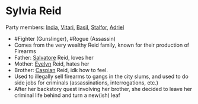 # Sylvia Reid
Party members: [India](PCs/Current/India.md), [Vitari](PCs/Past/Vitari.md), [Basil](PCs/Past/Basil.md), [Stalfor](PCs/Current/Stalfor.md), [Adriel](PCs/Current/Adriel.md) 

- #Fighter (Gunslinger), #Rogue (Assassin)
- Comes from the very wealthy Reid family, known for their production of Firearms
- Father: [Salvatore](NPCs/Living/Salvatore.md) Reid, loves her
- Mother: [Evelyn](NPCs/Living/Evelyn.md) Reid, hates her
- Brother: [Caspian](NPCs/Living/Caspian.md) Reid, idk how to feel.
- Used to illegally sell firearms to gangs in the city slums, and used to do side jobs for criminals (assassinations, interrogations, etc.)
- After her backstory quest involving her brother, she decided to leave her criminal life behind and turn a new(ish) leaf